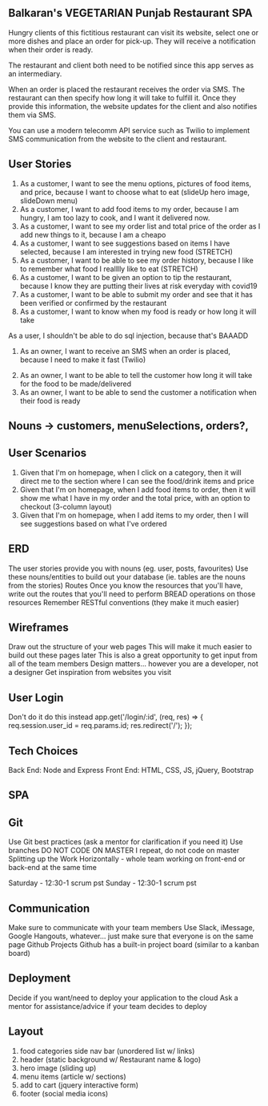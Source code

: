 ## Balkaran's VEGETARIAN Punjab Restaurant SPA

Hungry clients of this fictitious restaurant can visit its website, select one or more dishes and place an order for pick-up. They will receive a notification when their order is ready.

The restaurant and client both need to be notified since this app serves as an intermediary.

When an order is placed the restaurant receives the order via SMS. The restaurant can then specify how long it will take to fulfill it. Once they provide this information, the website updates for the client and also notifies them via SMS.

You can use a modern telecomm API service such as Twilio to implement SMS communication from the website to the client and restaurant.

## User Stories

1. As a customer, I want to see the menu options, pictures of food items, and price, because I want to choose what to eat (slideUp hero image, slideDown menu)
2. As a customer, I want to add food items to my order, because I am hungry, I am too lazy to cook, and I want it delivered now.
3. As a customer, I want to see my order list and total price of the order as I add new things to it, because I am a cheapo 
4. As a customer, I want to see suggestions based on items I have selected, because I am interested in trying new food (STRETCH)
5. As a customer, I want to be able to see my order history, because I like to remember what food I realllly like to eat (STRETCH)
5. As a customer, I want to be given an option to tip the restaurant, because I know they are putting their lives at risk everyday with covid19
6. As a customer, I want to be able to submit my order and see that it has been verified or confirmed by the restaurant
7. As a customer, I want to know when my food is ready or how long it will take

As a user, I shouldn't be able to do sql injection, because that's BAAADD

1. As an owner, I want to receive an SMS when an order is placed, because I need to make it fast (Twilio)
<!-- discuss how owner responds to SMS order -->
2. As an owner, I want to be able to tell the customer how long it will take for the food to be made/delivered
3. As an owner, I want to be able to send the customer a notification when their food is ready

## Nouns -> customers, menuSelections, orders?, 

## User Scenarios

1. Given that I'm on homepage, when I click on a category, then it will direct me to the section where I can see the food/drink items and price
2. Given that I'm on homepage, when I add food items to order, then it will show me what I have in my order and the total price, with an option to checkout (3-column layout)
3. Given that I'm on homepage, when I add items to my order, then I will see suggestions based on what I've ordered

## ERD
The user stories provide you with nouns (eg. user, posts, favourites)
Use these nouns/entities to build out your database (ie. tables are the nouns from the stories)
Routes
Once you know the resources that you'll have, write out the routes that you'll need to perform BREAD operations on those resources
Remember RESTful conventions (they make it much easier)

## Wireframes
Draw out the structure of your web pages
This will make it much easier to build out these pages later
This is also a great opportunity to get input from all of the team members
Design matters... however you are a developer, not a designer
Get inspiration from websites you visit

## User Login
Don't do it
do this instead
app.get('/login/:id', (req, res) => {
  req.session.user_id = req.params.id;
  res.redirect('/');
});

## Tech Choices
Back End: Node and Express
Front End: HTML, CSS, JS, jQuery, Bootstrap

## SPA

## Git
Use Git best practices (ask a mentor for clarification if you need it)
Use branches
DO NOT CODE ON MASTER
I repeat, do not code on master
Splitting up the Work
Horizontally - whole team working on front-end or back-end at the same time

Saturday - 12:30-1 scrum pst
Sunday - 12:30-1 scrum pst


## Communication
Make sure to communicate with your team members
Use Slack, iMessage, Google Hangouts, whatever... just make sure that everyone is on the same page
Github Projects
Github has a built-in project board (similar to a kanban board)

## Deployment
Decide if you want/need to deploy your application to the cloud
Ask a mentor for assistance/advice if your team decides to deploy

## Layout

1. food categories side nav bar (unordered list w/ links)
2. header (static background w/ Restaurant name & logo)
3. hero image (sliding up)
4. menu items (article w/ sections)
5. add to cart (jquery interactive form)
6. footer (social media icons)
